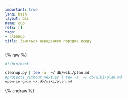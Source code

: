 ```yaml
---
important: true
lang: bash
layout: bin
name: cup
refs: []
tags:
- cleanup
title: Заняться наведением порядка всюду
---
```

{% raw %}
```bash
#!/bin/bash

cleanup.py | tee -a  ~/.db/wiki/plan.md
#projects_without_next.py | tee -a  ~/.db/wiki/plan.md
open-in-gvim ~/.db/wiki/plan.md
```
{% endraw %}